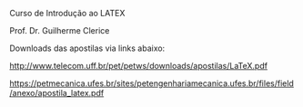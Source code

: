 Curso de Introdução ao LATEX

Prof. Dr. Guilherme Clerice

Downloads das apostilas via links abaixo:

http://www.telecom.uff.br/pet/petws/downloads/apostilas/LaTeX.pdf

https://petmecanica.ufes.br/sites/petengenhariamecanica.ufes.br/files/field/anexo/apostila_latex.pdf
